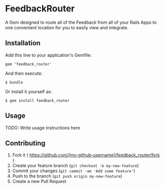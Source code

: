 # FeedbackRouter

A Gem designed to route all of the Feedback from all of your Rails Apps to one convenient location for you to easily view and integrate.

## Installation

Add this line to your application's Gemfile:

    gem 'feedback_router'

And then execute:

    $ bundle

Or install it yourself as:

    $ gem install feedback_router

## Usage

TODO: Write usage instructions here

## Contributing

1. Fork it ( https://github.com/[my-github-username]/feedback_router/fork )
2. Create your feature branch (`git checkout -b my-new-feature`)
3. Commit your changes (`git commit -am 'Add some feature'`)
4. Push to the branch (`git push origin my-new-feature`)
5. Create a new Pull Request
